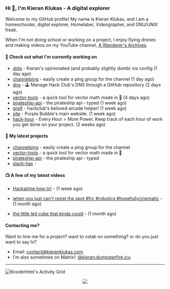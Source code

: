 ### Hi 👋, I'm Kieran Klukas - A digital explorer

Welcome to my GitHub profile! My name is Kieran Klukas, and I am a homeschooler, digital explorer, Homelaber, Videographer, and GNU/UNIX freak.

When I'm not doing school or working on a project, I enjoy flying drones and making videos on my YouTube channel, [A Wanderer's Archives](https://youtube.com/@wanderer.archives).

#### 👷 Check out what I'm currently working on

- [dots](https://github.com/kcoderhtml/dots) - Kieran's opinionated (and probably slightly dumb) nix config (1 day ago)
- [channelping](https://github.com/kcoderhtml/channelping) - easily create a ping group for the channel (1 day ago)
- [dns](https://github.com/hackclub/dns) - 🕹 Manage Hack Club's DNS through a GitHub repository (2 days ago)
- [vector-tools](https://github.com/kcoderhtml/vector-tools) - a quick tool for vector math made in 🥟 (4 days ago)
- [pirateship-api](https://github.com/kcoderhtml/pirateship-api) - the pirateship api - typed (1 week ago)
- [grolf](https://github.com/kcoderhtml/grolf) - hackclub's beloved arcade helper! (1 week ago)
- [site](https://github.com/thepurplebubble/site) - Purple Bubble's main website. (1 week ago)
- [hack-hour](https://github.com/hackclub/hack-hour) - Every Hour = More Power. Keep track of each hour of work you get done on your project. (2 weeks ago)

#### 🌱 My latest projects

- [channelping](https://github.com/kcoderhtml/channelping) - easily create a ping group for the channel
- [vector-tools](https://github.com/kcoderhtml/vector-tools) - a quick tool for vector math made in 🥟
- [pirateship-api](https://github.com/kcoderhtml/pirateship-api) - the pirateship api - typed
- [slack-hax](https://github.com/kcoderhtml/slack-hax) - 

#### 📺 A few of my latest videos

- [Hackatime how to!](https://www.youtube.com/watch?v=eKoD9yyr1To) - (1 week ago)

- [when you just can't resist the spot #frc #robotics #hopefullycinematic](https://www.youtube.com/watch?v=Y7SZ_TDleGM) - (1 month ago)

- [the little led cube that kinda could](https://www.youtube.com/watch?v=um7v7Y04vGw) - (1 month ago)



#### Contacting me?

Want to hire me for a project? want to colab on something? or do you just want to say hi?

- Email: [contact@kieranklukas.com](mailto:contact@kieranklukas.com)
- I'm also sometimes on Matrix!: [@kieran:dumpsterfire.icu](https://matrix.to/#/@kieran.matrix.dumpsterfire.icu)

---

![Kcoderhtml's Activity Grid](https://raw.githubusercontent.com/kcoderhtml/kcoderhtml/output/github-contribution-grid-snake.svg)
<p align="center">
  <img src="https://github-readme-stats.vercel.app/api/wakatime?username=krn&api_domain=waka.hackclub.com&bg_color=1A202C&title_color=2F855A&icon_color=2F855A&text_color=ffffff&custom_title=Hackatime%20Weekly%20Stats&layout=compact">
</p>

